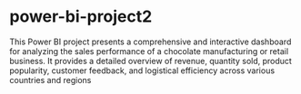 # power-bi-project2
This Power BI project presents a comprehensive and interactive dashboard for analyzing the sales performance of a chocolate manufacturing or retail business. It provides a detailed overview of revenue, quantity sold, product popularity, customer feedback, and logistical efficiency across various countries and regions
